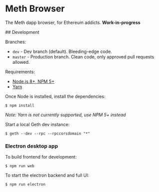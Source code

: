 # Meth Browser

The Meth dapp browser, for Ethereum addicts. **Work-in-progress**

## Development

Branches:
 * `dev` - Dev branch (default). Bleeding-edge code.
 * `master` - Production branch. Clean code, only approved pull requests allowed.

Requirements:
  * [Node.js 8+, NPM 5+](http://nodejs.org)
  * [Yarn](yarnpkg.com)

Once Node is installed, install the dependencies:

```shell
$ npm install
```

_Note: Yarn is not currently supported, use NPM 5+ instead_

Start a local Geth dev instance:

```shell
$ geth --dev --rpc --rpccorsdomain "*"
```

### Electron desktop app

To build frontend for development:

```shell
$ npm run web
```

To start the electron backend and full UI:

```shell
$ npm run electron
```
